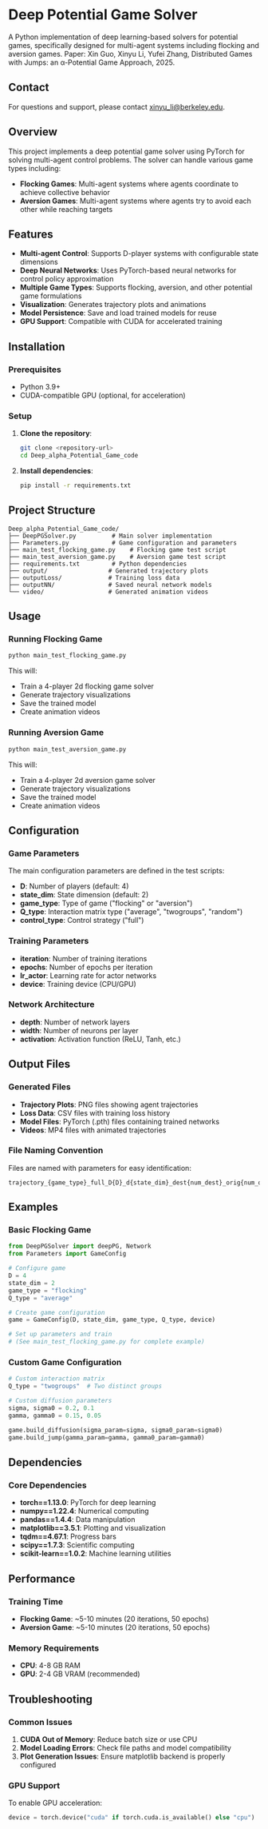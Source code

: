 # Deep Potential Game Solver

A Python implementation of deep learning-based solvers for potential games, specifically designed for multi-agent systems including flocking and aversion games.
Paper:  Xin Guo, Xinyu Li, Yufei Zhang, Distributed Games with Jumps: an α-Potential Game Approach, 2025.

## Contact

For questions and support, please contact xinyu_li@berkeley.edu. 

## Overview

This project implements a deep potential game solver using PyTorch for solving multi-agent control problems. The solver can handle various game types including:

- **Flocking Games**: Multi-agent systems where agents coordinate to achieve collective behavior
- **Aversion Games**: Multi-agent systems where agents try to avoid each other while reaching targets

## Features

- **Multi-agent Control**: Supports D-player systems with configurable state dimensions
- **Deep Neural Networks**: Uses PyTorch-based neural networks for control policy approximation
- **Multiple Game Types**: Supports flocking, aversion, and other potential game formulations
- **Visualization**: Generates trajectory plots and animations
- **Model Persistence**: Save and load trained models for reuse
- **GPU Support**: Compatible with CUDA for accelerated training

## Installation

### Prerequisites

- Python 3.9+
- CUDA-compatible GPU (optional, for acceleration)

### Setup

1. **Clone the repository**:
   ```bash
   git clone <repository-url>
   cd Deep_alpha_Potential_Game_code
   ```

2. **Install dependencies**:
   ```bash
   pip install -r requirements.txt
   ```

## Project Structure

```
Deep_alpha_Potential_Game_code/
├── DeepPGSolver.py          # Main solver implementation
├── Parameters.py            # Game configuration and parameters
├── main_test_flocking_game.py    # Flocking game test script
├── main_test_aversion_game.py    # Aversion game test script
├── requirements.txt         # Python dependencies
├── output/                 # Generated trajectory plots
├── outputLoss/             # Training loss data
├── outputNN/               # Saved neural network models
└── video/                  # Generated animation videos
```

## Usage

### Running Flocking Game

```bash
python main_test_flocking_game.py
```

This will:
- Train a 4-player 2d flocking game solver
- Generate trajectory visualizations
- Save the trained model
- Create animation videos

### Running Aversion Game

```bash
python main_test_aversion_game.py
```

This will:
- Train a 4-player 2d aversion game solver
- Generate trajectory visualizations
- Save the trained model
- Create animation videos

## Configuration

### Game Parameters

The main configuration parameters are defined in the test scripts:

- **D**: Number of players (default: 4)
- **state_dim**: State dimension (default: 2)
- **game_type**: Type of game ("flocking" or "aversion")
- **Q_type**: Interaction matrix type ("average", "twogroups", "random")
- **control_type**: Control strategy ("full")

### Training Parameters

- **iteration**: Number of training iterations
- **epochs**: Number of epochs per iteration
- **lr_actor**: Learning rate for actor networks
- **device**: Training device (CPU/GPU)

### Network Architecture

- **depth**: Number of network layers
- **width**: Number of neurons per layer
- **activation**: Activation function (ReLU, Tanh, etc.)

## Output Files

### Generated Files

- **Trajectory Plots**: PNG files showing agent trajectories
- **Loss Data**: CSV files with training loss history
- **Model Files**: PyTorch (.pth) files containing trained networks
- **Videos**: MP4 files with animated trajectories

### File Naming Convention

Files are named with parameters for easy identification:
```
trajectory_{game_type}_full_D{D}_d{state_dim}_dest{num_dest}_orig{num_orig}_{Q_type}_fiu{fi_param_u}_fix{fi_param_x}_gi{gi_param}_Depth{depth}sigma{sigma}_sigma0{sigma0}_gamma{gamma}_gamma0{gamma0}
```

## Examples

### Basic Flocking Game

```python
from DeepPGSolver import deepPG, Network
from Parameters import GameConfig

# Configure game
D = 4
state_dim = 2
game_type = "flocking"
Q_type = "average"

# Create game configuration
game = GameConfig(D, state_dim, game_type, Q_type, device)

# Set up parameters and train
# (See main_test_flocking_game.py for complete example)
```

### Custom Game Configuration

```python
# Custom interaction matrix
Q_type = "twogroups"  # Two distinct groups

# Custom diffusion parameters
sigma, sigma0 = 0.2, 0.1
gamma, gamma0 = 0.15, 0.05

game.build_diffusion(sigma_param=sigma, sigma0_param=sigma0)
game.build_jump(gamma_param=gamma, gamma0_param=gamma0)
```

## Dependencies

### Core Dependencies

- **torch==1.13.0**: PyTorch for deep learning
- **numpy==1.22.4**: Numerical computing
- **pandas==1.4.4**: Data manipulation
- **matplotlib==3.5.1**: Plotting and visualization
- **tqdm==4.67.1**: Progress bars
- **scipy==1.7.3**: Scientific computing
- **scikit-learn==1.0.2**: Machine learning utilities

## Performance

### Training Time

- **Flocking Game**: ~5-10 minutes (20 iterations, 50 epochs)
- **Aversion Game**: ~5-10 minutes (20 iterations, 50 epochs)

### Memory Requirements

- **CPU**: 4-8 GB RAM
- **GPU**: 2-4 GB VRAM (recommended)

## Troubleshooting

### Common Issues

1. **CUDA Out of Memory**: Reduce batch size or use CPU
2. **Model Loading Errors**: Check file paths and model compatibility
3. **Plot Generation Issues**: Ensure matplotlib backend is properly configured

### GPU Support

To enable GPU acceleration:
```python
device = torch.device("cuda" if torch.cuda.is_available() else "cpu")
```


